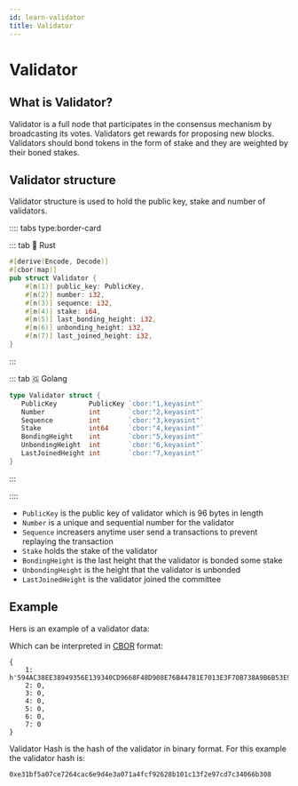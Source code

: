 ```yaml
---
id: learn-validator
title: Validator
---
```


# Validator

## What is Validator?

Validator is a full node that participates in the consensus mechanism by broadcasting its votes.
Validators get rewards for proposing new blocks. Validators should bond tokens in the form of stake
and they are weighted by their boned stakes.

## Validator structure

Validator structure is used to hold the public key, stake and number of validators.

:::: tabs type:border-card

::: tab 🦀 Rust

```rust
#[derive(Encode, Decode)]
#[cbor(map)]
pub struct Validator {
    #[n(1)] public_key: PublicKey,
    #[n(2)] number: i32,
    #[n(3)] sequence: i32,
    #[n(4)] stake: i64,
    #[n(5)] last_bonding_height: i32,
    #[n(6)] unbonding_height: i32,
    #[n(7)] last_joined_height: i32,
}
```

:::

::: tab 🇬 Golang

```go
type Validator struct {
   PublicKey        PublicKey `cbor:"1,keyasint"`
   Number           int       `cbor:"2,keyasint"`
   Sequence         int       `cbor:"3,keyasint"`
   Stake            int64     `cbor:"4,keyasint"`
   BondingHeight    int       `cbor:"5,keyasint"`
   UnbondingHeight  int       `cbor:"6,keyasint"`
   LastJoinedHeight int       `cbor:"7,keyasint"`
}
```

:::

::::

- `PublicKey` is the public key of validator which is 96 bytes in length
- `Number` is a unique and sequential number for the validator
- `Sequence` increasers anytime user send a transactions to prevent replaying the transaction
- `Stake` holds the stake of the validator
- `BondingHeight` is the last height that the validator is bonded some stake
- `UnbondingHeight` is the height that the validator is unbonded
- `LastJoinedHeight` is the validator joined the committee

## Example

Hers is an example of a validator data:

<hexdump bytes="a7015860594ac38ee38949356e139340cd9668f48d908e76b44781e7013e3f70b738a9b6b53e95dfcba23bd1bbe923d2df354815986643467f25b755d76a908c0dca20327cc111e16d30f37041a23417f8d7cb446cc891c551176df641f07c1f4e1e068b020003000400050006000700" />

Which can be interpreted in
[CBOR](http://cbor.me/?bytes=a7015860594ac38ee38949356e139340cd9668f48d908e76b44781e7013e3f70b738a9b6b53e95dfcba23bd1bbe923d2df354815986643467f25b755d76a908c0dca20327cc111e16d30f37041a23417f8d7cb446cc891c551176df641f07c1f4e1e068b020003000400050006000700)
format:

```
{
    1: h'594AC38EE38949356E139340CD9668F48D908E76B44781E7013E3F70B738A9B6B53E95DFCBA23BD1BBE923D2DF354815986643467F25B755D76A908C0DCA20327CC111E16D30F37041A23417F8D7CB446CC891C551176DF641F07C1F4E1E068B',
    2: 0,
    3: 0,
    4: 0,
    5: 0,
    6: 0,
    7: 0
}
```

Validator Hash is the hash of the validator in binary format. For this example the validator hash
is:

```
0xe31bf5a07ce7264cac6e9d4e3a071a4fcf92628b101c13f2e97cd7c34066b308
```
